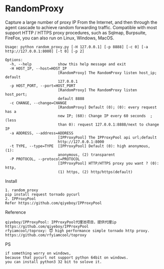 # RandomProxy


Capture a large number of proxy IP From the Internet, and then through the agent cascade to achieve random forwarding traffic. Compatible with most support HTTP / HTTPS proxy procedures, such as Sqlmap, Burpsuite, FireFox, you can also run on Linux, Windows, MacOS.
```
Usage: python random_proxy.py [-H 127.0.0.1] [-p 8888] [-c 0] [-a http://127.0.0.1:8000] [-t 0] [-p 2]

Options:
  -h, --help            show this help message and exit
  -H HOST_IP, --host=HOST_IP
                        [RandomProxy] The RandomProxy listen host_ip; default
                        127.0.0.1
  -p HOST_PORT, --port=HOST_PORT
                        [RandomProxy] The RandomProxy listen host_port;
                        default 8888
  -c CHANGE, --change=CHANGE
                        [RandomProxy] Default (0); (0): every request has a
                        new IP; (60): Change IP every 60 seconds  ;  (less
                        than 0): request 127.0.0.1:8888/next to change IP
  -a ADDRESS, --address=ADDRESS
                        [IPProxyPool] The IPProxyPool api url;default
                        http://127.0.0.1:8000
  -t TYPE, --type=TYPE  [IPProxyPool] Default (0): high anonymous, (1):
                        anonymous, (2) transparent
  -P PROTOCOL, --protocol=PROTOCOL
                        [IPProxyPool] HTTP/HTTPS proxy you want ? (0): http,
                        (1) https, (2) http/https(default)
```
Install 
```
1. random_proxy
pip install request tornado pycurl
2. IPProxyPool
Refer https://github.com/qiyeboy/IPProxyPool
```

Reference
```
qiyeboy/IPProxyPool: IPProxyPool代理池项目，提供代理ip
https://github.com/qiyeboy/IPProxyPool
rfyiamcool/toproxy: 😈 high performance simple tornado http proxy.
https://github.com/rfyiamcool/toproxy
```
PS
```
if something worry on windows,
because that pycurl not support python 64bit on windows.
you can install python3 32 bit to solove it.

```
